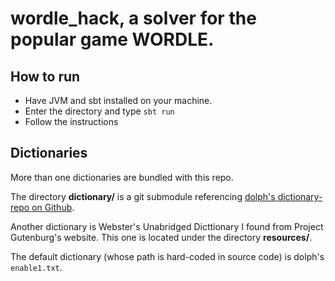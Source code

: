 # wordle_hack, a solver for the popular game WORDLE.
## How to run
- Have JVM and sbt installed on your machine.  
- Enter the directory and type ```sbt run```
- Follow the instructions
## Dictionaries
More than one dictionaries are bundled with this repo. 

The directory **dictionary/** is a git submodule referencing [dolph's dictionary-repo on Github](https://github.com/dolph/dictionary). 

Another dictionary is Webster's Unabridged Dicttionary I found from Project Gutenburg's website. This one is located under the directory **resources/**. 

The default dictionary (whose path is hard-coded in source code) is dolph's ```enable1.txt```. 